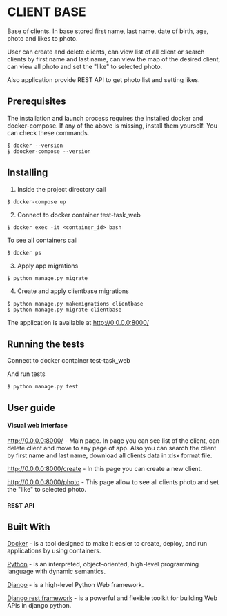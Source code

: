 # CLIENT BASE
Base of clients. In base stored first name, last name, date of birth, age, photo and likes to photo.

User can create and delete clients, can view list of all client or search clients by first name and last name, can view the map of the desired client, can view all photo and set the "like" to selected photo.

Also application provide REST API to get photo list and setting likes.
## Prerequisites
The installation and launch process requires the installed docker and docker-compose. If any of the above is missing, install them yourself. You can check these commands.

```
$ docker --version  
$ ddocker-compose --version  
```

## Installing
1. Inside the project directory call

```
$ docker-compose up
```

2. Connect to docker container test-task_web

```
$ docker exec -it <container_id> bash  
```

To see all containers call

```
$ docker ps
```

3. Apply app migrations 

```
$ python manage.py migrate
```

4. Create and apply clientbase migrations

```
$ python manage.py makemigrations clientbase
$ python manage.py migrate clientbase
```

The application is available at http://0.0.0.0:8000/


## Running the tests
Connect to docker container test-task_web

And run tests

```
$ python manage.py test
``` 

## User guide

#### Visual web interfase

http://0.0.0.0:8000/ - Main page. In page you can see list of the client, can delete client and move to any page of app. Also you can search the client by first name and last name, download all clients data in xlsx format file.

http://0.0.0.0:8000/create - In this page you can create a new client.

http://0.0.0.0:8000/photo - This page allow to see all clients photo and set the "like" to selected photo.

#### REST API



## Built With
[Docker](https://www.docker.com/) - is a tool designed to make it easier to create, deploy, and run applications by using containers.

[Python](https://www.python.org/) - is an interpreted, object-oriented, high-level programming language with dynamic semantics. 

[Django](https://www.djangoproject.com/) - is a high-level Python Web framework.

[Django rest framework](https://www.django-rest-framework.org/) - is a powerful and flexible toolkit for building Web APIs in django python.
